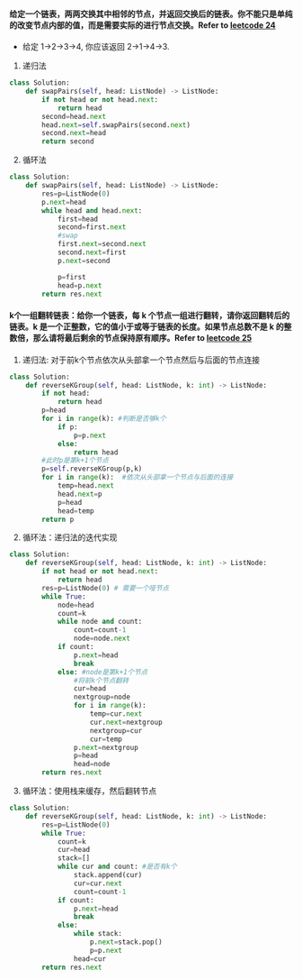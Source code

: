 #### 给定一个链表，两两交换其中相邻的节点，并返回交换后的链表。你不能只是单纯的改变节点内部的值，而是需要实际的进行节点交换。Refer to [leetcode 24](https://leetcode-cn.com/problems/swap-nodes-in-pairs/)
* 给定 1->2->3->4, 你应该返回 2->1->4->3.

1. 递归法
```python
class Solution:
    def swapPairs(self, head: ListNode) -> ListNode:
        if not head or not head.next:
            return head
        second=head.next
        head.next=self.swapPairs(second.next)
        second.next=head
        return second
```
2. 循环法
```python
class Solution:
    def swapPairs(self, head: ListNode) -> ListNode:
        res=p=ListNode(0)
        p.next=head
        while head and head.next:
            first=head
            second=first.next
            #swap
            first.next=second.next
            second.next=first
            p.next=second

            p=first
            head=p.next
        return res.next
```
#### k个一组翻转链表：给你一个链表，每 k 个节点一组进行翻转，请你返回翻转后的链表。k 是一个正整数，它的值小于或等于链表的长度。如果节点总数不是 k 的整数倍，那么请将最后剩余的节点保持原有顺序。Refer to [leetcode 25](https://leetcode-cn.com/problems/reverse-nodes-in-k-group/submissions/)
1. 递归法: 对于前k个节点依次从头部拿一个节点然后与后面的节点连接
```python
class Solution:
    def reverseKGroup(self, head: ListNode, k: int) -> ListNode:
        if not head:
            return head
        p=head
        for i in range(k): #判断是否够k个
            if p:
                p=p.next
            else:
                return head
        #此时p是第k+1个节点
        p=self.reverseKGroup(p,k)
        for i in range(k):  #依次从头部拿一个节点与后面的连接
            temp=head.next
            head.next=p
            p=head
            head=temp
        return p
```
2. 循环法：递归法的迭代实现
```python
class Solution:
    def reverseKGroup(self, head: ListNode, k: int) -> ListNode:
        if not head or not head.next:
            return head
        res=p=ListNode(0) # 需要一个哑节点
        while True:
            node=head
            count=k
            while node and count:
                count=count-1
                node=node.next
            if count:
                p.next=head
                break
            else: #node是第k+1个节点
                #将前k个节点翻转
                cur=head
                nextgroup=node
                for i in range(k):
                    temp=cur.next
                    cur.next=nextgroup
                    nextgroup=cur
                    cur=temp
                p.next=nextgroup
                p=head
                head=node
        return res.next
```
3. 循环法：使用栈来缓存，然后翻转节点
```python
class Solution:
    def reverseKGroup(self, head: ListNode, k: int) -> ListNode:
        res=p=ListNode(0)
        while True:
            count=k
            cur=head
            stack=[]
            while cur and count: #是否有k个
                stack.append(cur)
                cur=cur.next
                count=count-1
            if count:
                p.next=head
                break
            else:
                while stack:
                    p.next=stack.pop()
                    p=p.next
                head=cur
        return res.next
```
